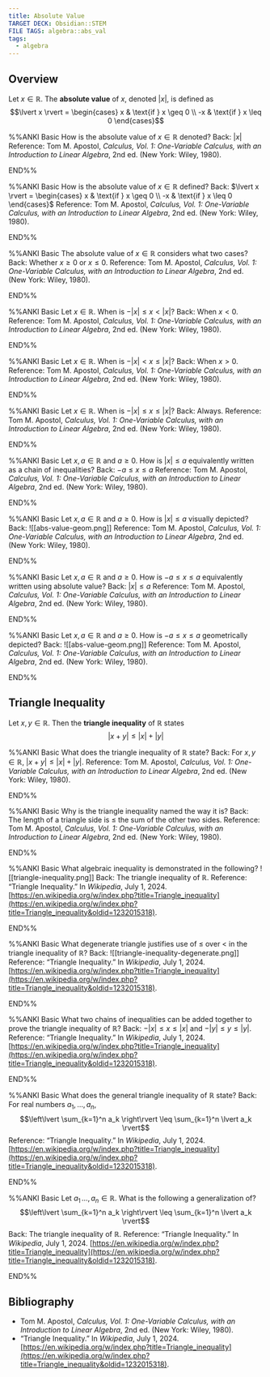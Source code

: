 ```yaml
---
title: Absolute Value
TARGET DECK: Obsidian::STEM
FILE TAGS: algebra::abs_val
tags:
  - algebra
---
```


## Overview

Let $x \in \mathbb{R}$. The **absolute value** of $x$, denoted $\lvert x \rvert$, is defined as $$\lvert x \rvert = \begin{cases} x & \text{if } x \geq 0 \\ -x & \text{if } x \leq 0 \end{cases}$$

%%ANKI
Basic
How is the absolute value of $x \in \mathbb{R}$ denoted?
Back: $\lvert x \rvert$
Reference: Tom M. Apostol, _Calculus, Vol. 1: One-Variable Calculus, with an Introduction to Linear Algebra_, 2nd ed. (New York: Wiley, 1980).
<!--ID: 1724609565708-->
END%%

%%ANKI
Basic
How is the absolute value of $x \in \mathbb{R}$ defined?
Back: $\lvert x \rvert = \begin{cases} x & \text{if } x \geq 0 \\ -x & \text{if } x \leq 0 \end{cases}$
Reference: Tom M. Apostol, _Calculus, Vol. 1: One-Variable Calculus, with an Introduction to Linear Algebra_, 2nd ed. (New York: Wiley, 1980).
<!--ID: 1724609565711-->
END%%

%%ANKI
Basic
The absolute value of $x \in \mathbb{R}$ considers what two cases?
Back: Whether $x \geq 0$ or $x \leq 0$.
Reference: Tom M. Apostol, _Calculus, Vol. 1: One-Variable Calculus, with an Introduction to Linear Algebra_, 2nd ed. (New York: Wiley, 1980).
<!--ID: 1724609565713-->
END%%

%%ANKI
Basic
Let $x \in \mathbb{R}$. When is $-\lvert x \rvert \leq x < \lvert x \rvert$?
Back: When $x < 0$.
Reference: Tom M. Apostol, _Calculus, Vol. 1: One-Variable Calculus, with an Introduction to Linear Algebra_, 2nd ed. (New York: Wiley, 1980).
<!--ID: 1724609565715-->
END%%

%%ANKI
Basic
Let $x \in \mathbb{R}$. When is $-\lvert x \rvert < x \leq \lvert x \rvert$?
Back: When $x > 0$.
Reference: Tom M. Apostol, _Calculus, Vol. 1: One-Variable Calculus, with an Introduction to Linear Algebra_, 2nd ed. (New York: Wiley, 1980).
<!--ID: 1724609565716-->
END%%

%%ANKI
Basic
Let $x \in \mathbb{R}$. When is $-\lvert x \rvert \leq x \leq \lvert x \rvert$?
Back: Always.
Reference: Tom M. Apostol, _Calculus, Vol. 1: One-Variable Calculus, with an Introduction to Linear Algebra_, 2nd ed. (New York: Wiley, 1980).
<!--ID: 1724609565717-->
END%%

%%ANKI
Basic
Let $x, a \in \mathbb{R}$ and $a \geq 0$. How is $\lvert x \rvert \leq a$ equivalently written as a chain of inequalities?
Back: $-a \leq x \leq a$
Reference: Tom M. Apostol, _Calculus, Vol. 1: One-Variable Calculus, with an Introduction to Linear Algebra_, 2nd ed. (New York: Wiley, 1980).
<!--ID: 1724609565718-->
END%%

%%ANKI
Basic
Let $x, a \in \mathbb{R}$ and $a \geq 0$. How is $\lvert x \rvert \leq a$ visually depicted?
Back:
![[abs-value-geom.png]]
Reference: Tom M. Apostol, _Calculus, Vol. 1: One-Variable Calculus, with an Introduction to Linear Algebra_, 2nd ed. (New York: Wiley, 1980).
<!--ID: 1724609565719-->
END%%

%%ANKI
Basic
Let $x, a \in \mathbb{R}$ and $a \geq 0$. How is $-a \leq x \leq a$ equivalently written using absolute value?
Back: $\lvert x \rvert \leq a$
Reference: Tom M. Apostol, _Calculus, Vol. 1: One-Variable Calculus, with an Introduction to Linear Algebra_, 2nd ed. (New York: Wiley, 1980).
<!--ID: 1724609565720-->
END%%

%%ANKI
Basic
Let $x, a \in \mathbb{R}$ and $a \geq 0$. How is $-a \leq x \leq a$ geometrically depicted?
Back:
![[abs-value-geom.png]]
Reference: Tom M. Apostol, _Calculus, Vol. 1: One-Variable Calculus, with an Introduction to Linear Algebra_, 2nd ed. (New York: Wiley, 1980).
<!--ID: 1724609565721-->
END%%

## Triangle Inequality

Let $x, y \in \mathbb{R}$. Then the **triangle inequality** of $\mathbb{R}$ states $$\lvert x + y \rvert \leq \lvert x \rvert + \lvert y \rvert$$

%%ANKI
Basic
What does the triangle inequality of $\mathbb{R}$ state?
Back: For $x, y \in \mathbb{R}$, $\lvert x + y \rvert \leq \lvert x \rvert + \lvert y \rvert$.
Reference: Tom M. Apostol, _Calculus, Vol. 1: One-Variable Calculus, with an Introduction to Linear Algebra_, 2nd ed. (New York: Wiley, 1980).
<!--ID: 1724609565722-->
END%%

%%ANKI
Basic
Why is the triangle inequality named the way it is?
Back: The length of a triangle side is $\leq$ the sum of the other two sides.
Reference: Tom M. Apostol, _Calculus, Vol. 1: One-Variable Calculus, with an Introduction to Linear Algebra_, 2nd ed. (New York: Wiley, 1980).
<!--ID: 1724609565723-->
END%%

%%ANKI
Basic
What algebraic inequality is demonstrated in the following?
![[triangle-inequality.png]]
Back: The triangle inequality of $\mathbb{R}$.
Reference: “Triangle Inequality.” In _Wikipedia_, July 1, 2024. [https://en.wikipedia.org/w/index.php?title=Triangle_inequality](https://en.wikipedia.org/w/index.php?title=Triangle_inequality&oldid=1232015318).
<!--ID: 1724609565724-->
END%%

%%ANKI
Basic
What degenerate triangle justifies use of $\leq$ over $<$ in the triangle inequality of $\mathbb{R}$?
Back:
![[triangle-inequality-degenerate.png]]
Reference: “Triangle Inequality.” In _Wikipedia_, July 1, 2024. [https://en.wikipedia.org/w/index.php?title=Triangle_inequality](https://en.wikipedia.org/w/index.php?title=Triangle_inequality&oldid=1232015318).
<!--ID: 1724609565725-->
END%%

%%ANKI
Basic
What two chains of inequalities can be added together to prove the triangle inequality of $\mathbb{R}$?
Back: $-\lvert x \rvert \leq x \leq \lvert x \rvert$ and $-\lvert y \rvert \leq y \leq \lvert y \rvert$.
Reference: “Triangle Inequality.” In _Wikipedia_, July 1, 2024. [https://en.wikipedia.org/w/index.php?title=Triangle_inequality](https://en.wikipedia.org/w/index.php?title=Triangle_inequality&oldid=1232015318).
<!--ID: 1724609565726-->
END%%

%%ANKI
Basic
What does the general triangle inequality of $\mathbb{R}$ state?
Back: For real numbers $a_1, \ldots, a_n$, $$\left\lvert \sum_{k=1}^n a_k \right\rvert \leq \sum_{k=1}^n \lvert a_k \rvert$$
Reference: “Triangle Inequality.” In _Wikipedia_, July 1, 2024. [https://en.wikipedia.org/w/index.php?title=Triangle_inequality](https://en.wikipedia.org/w/index.php?title=Triangle_inequality&oldid=1232015318).
<!--ID: 1724611618744-->
END%%

%%ANKI
Basic
Let $a_1\, \ldots, a_n \in \mathbb{R}$. What is the following a generalization of? $$\left\lvert \sum_{k=1}^n a_k \right\rvert \leq \sum_{k=1}^n \lvert a_k \rvert$$
Back: The triangle inequality of $\mathbb{R}$.
Reference: “Triangle Inequality.” In _Wikipedia_, July 1, 2024. [https://en.wikipedia.org/w/index.php?title=Triangle_inequality](https://en.wikipedia.org/w/index.php?title=Triangle_inequality&oldid=1232015318).
<!--ID: 1724611618749-->
END%%

## Bibliography

* Tom M. Apostol, _Calculus, Vol. 1: One-Variable Calculus, with an Introduction to Linear Algebra_, 2nd ed. (New York: Wiley, 1980).
* “Triangle Inequality.” In _Wikipedia_, July 1, 2024. [https://en.wikipedia.org/w/index.php?title=Triangle_inequality](https://en.wikipedia.org/w/index.php?title=Triangle_inequality&oldid=1232015318).
